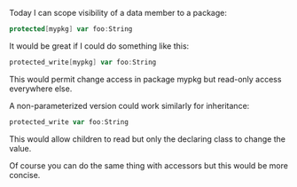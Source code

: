 Today I can scope visibility of a data member to a package:


```scala
protected[mypkg] var foo:String
```


It would be great if I could do something like this:


```scala
protected_write[mypkg] var foo:String
```


This would permit change access in package mypkg but read-only access everywhere else.

A non-parameterized version could work similarly for inheritance:


```scala
protected_write var foo:String
```


This would allow children to read but only the declaring class to change the value.

Of course you can do the same thing with accessors but this would be more concise.
